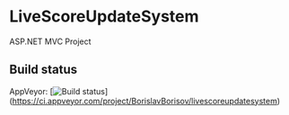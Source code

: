 # LiveScoreUpdateSystem
ASP.NET MVC Project

## Build status
AppVeyor: [![Build status](https://ci.appveyor.com/api/projects/status/github/LiveScoreUpdateSystem)]
(https://ci.appveyor.com/project/BorislavBorisov/livescoreupdatesystem)

